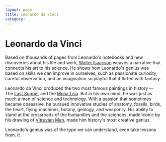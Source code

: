 ```yaml
---
layout: page
title: Leonardo da Vinci
category: 
---
```


# Leonardo da Vinci

Based on thousands of pages from Leonardo's notebooks and new discoveries about his life and work, [Walter Isaacson](https://en.wikipedia.org/wiki/Walter_Isaacson) weaves a narrative that connects his art to his science. He shows how Leonardo's genius was based on skills we can improve in ourselves, such as passionate curiosity, careful observation, and an imagination so playful that it flirted with fantasy.

Leonardo da Vinci produced the two most famous paintings in history -- The [Last Supper](https://en.wikipedia.org/wiki/Last_Supper) and the [Mona Lisa](https://en.wikipedia.org/wiki/Mona_Lisa). But in his own mind, he was just as much a man of science and technology. With a passion that sometimes became obsessive, he pursued innovative studies of anatomy, fossils, birds, the heart, flying machines, botany, geology, and weaponry. His ability to stand at the crossroads of the humanities and the sciences, made iconic by his drawing of [Vitruvian Man](https://en.wikipedia.org/wiki/Vitruvian_Man), made him history's most creative genius.

Leonardo's genius was of the type we can understand, even take lessons from. It 
